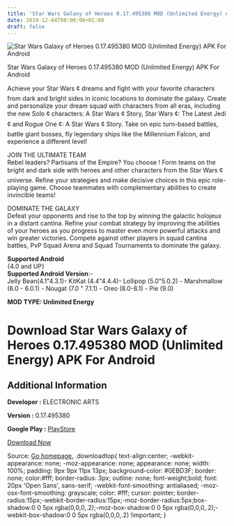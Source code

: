 ```yaml
---
title: 'Star Wars Galaxy of Heroes 0.17.495380 MOD (Unlimited Energy) APK For Android'
date: 2019-12-04T08:00:00+01:00
draft: false
---
```


![Star Wars Galaxy of Heroes 0.17.495380 MOD (Unlimited Energy) APK For Android](https://i1.wp.com/apkhome.net/wp-content/uploads/2019/12/Star-Wars-Galaxy-of-Heroes.png "Star Wars Galaxy of Heroes 0.17.495380 MOD (Unlimited Energy) APK For Android")

  

Star Wars Galaxy of Heroes 0.17.495380 MOD (Unlimited Energy) APK For Android

Achieve your Star Wars ¢ dreams and fight with your favorite characters from dark and bright sides in iconic locations to dominate the galaxy. Create and personalize your dream squad with characters from all eras, including the new Solo ¢ characters: A Star Wars ¢ Story, Star Wars ¢: The Latest Jedi ¢ and Rogue One ¢: A Star Wars ¢ Story. Take on epic turn-based battles, battle giant bosses, fly legendary ships like the Millennium Falcon, and experience a different level!

JOIN THE ULTIMATE TEAM  
Rebel leaders? Partisans of the Empire? You choose ! Form teams on the bright and dark side with heroes and other characters from the Star Wars ¢ universe. Refine your strategies and make decisive choices in this epic role-playing game. Choose teammates with complementary abilities to create invincible teams!

DOMINATE THE GALAXY  
Defeat your opponents and rise to the top by winning the galactic holojeux in a distant cantina. Refine your combat strategy by improving the abilities of your heroes as you progress to master even more powerful attacks and win greater victories. Compete against other players in squad cantina battles, PvP Squad Arena and Squad Tournaments to dominate the galaxy.

**Supported Android**  
{4.0 and UP}  
**Supported Android Version**:-  
Jelly Bean(4.1"4.3.1)- KitKat (4.4"4.4.4)- Lollipop (5.0"5.0.2) - Marshmallow (6.0 - 6.0.1) - Nougat (7.0 " 7.1.1) - Oreo (8.0-8.1) - Pie (9.0)

**MOD TYPE: Unlimited Energy**

Download Star Wars Galaxy of Heroes 0.17.495380 MOD (Unlimited Energy) APK For Android
======================================================================================

Additional Information
----------------------

**Developer :** ELECTRONIC ARTS

**Version :** 0.17.495380

**Google Play :** [PlayStore](https://play.google.com/store/apps/details?id=com.ea.game.starwarscapital_row)

  

[Download Now](https://store4app.co/post/star-wars-galaxy-of-heroes-0-17-495380-mod-unlimited-energy-apk-for-android_1575384779)

  
Source: [Go homepage.](https://store4app.co/post/star-wars-galaxy-of-heroes-0-17-495380-mod-unlimited-energy-apk-for-android_1575384779) .downloadtop{ text-align:center; -webkit-appearance: none; -moz-appearance: none; appearance: none; width: 100%; padding: 9px 9px 11px 13px; background-color: #0EBD3F; border: none; color:#fff; border-radius: 3px; outline: none; font-weight;bold; font: 20px 'Open Sans', sans-serif; -webkit-font-smoothing: antialiased; -moz-osx-font-smoothing: grayscale; color: #fff; cursor: pointer; border-radius:15px;-webkit-border-radius:15px;-moz-border-radius:5px;box-shadow:0 0 5px rgba(0,0,0,.2);-moz-box-shadow:0 0 5px rgba(0,0,0,.2);-webkit-box-shadow:0 0 5px rgba(0,0,0,.2) !important; }